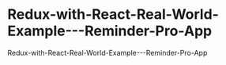 # Redux-with-React-Real-World-Example---Reminder-Pro-App
Redux-with-React-Real-World-Example---Reminder-Pro-App
